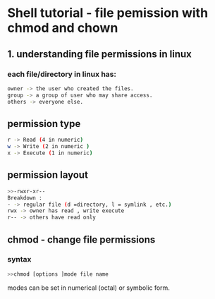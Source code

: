 # Shell tutorial - file pemission with chmod and chown 
## 1. understanding file permissions in linux 
### each file/directory in linux has: 
``` bash 
owner -> the user who created the files.
group -> a group of user who may share access.
others -> everyone else.
```
## permission type 
``` bash 
r -> Read (4 in numeric)
w -> Write (2 in numeric )
x -> Execute (1 in numeric)
```
## permission layout 
```bash 
>>-rwxr-xr--
Breakdown :
- -> regular file (d =directory, l = symlink , etc.)
rwx -> owner has read , write execute 
r-- -> others have read only 
```
## chmod - change file permissions 
### syntax 
```bash
>>chmod [options ]mode file name 
```
modes can be set in numerical (octal) or symbolic form. 
